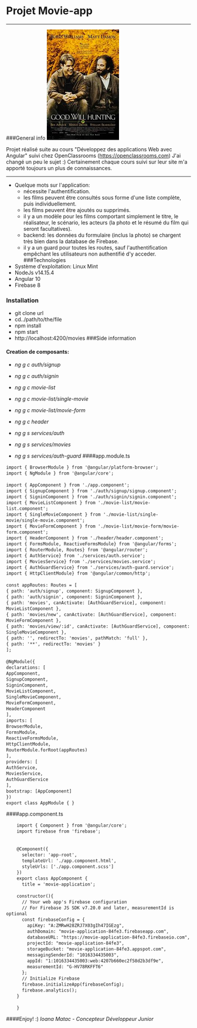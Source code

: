 # Projet Movie-app

---

   <a name="general-info"></a>
   <a name="technologies"></a>
   <a name="installation"></a>
   <a name="side information"></a>

   ###General info 
![Image text](src/environments/1604849392225gwh.jpg)

Projet réalisé suite au cours "Développez des applications Web avec Angular" suivi chez OpenClassrooms (https://openclassrooms.com)
J'ai changé un peu le sujet :)
Certainement chaque cours suivi sur leur site m'a apporté toujours un plus de connaissances.
***

* Quelque mots sur l'application:
   * nécessite l'authentification.
   * les films peuvent être consultés sous forme d'une liste complète, puis individuellement.
  * les films peuvent être ajoutés ou supprimés.
  * il y a un modèle pour les films comportant simplement le titre, le réalisateur, le scénario, les acteurs (la photo et le résumé du film qui seront facultatives).
  * backend: les données du formulaire (inclus la photo) se chargent très bien dans la database de Firebase.
  * il y a un guard pour toutes les routes, sauf l'authentification empêchant les utilisateurs non authentifié d'y acceder. 
###Technologies
* Système d'exploitation: Linux Mint
* NodeJs v14.15.4
* Angular 10
* Firebase 8
### Installation
* git clone url 
* cd../path/to/the/file
* npm install
* npm start
* http://localhost:4200/movies
###Side information
#### Creation de composants: 
* _ng g c auth/signup_

* _ng g c auth/signin_

* _ng g c movie-list_

* _ng g c movie-list/single-movie_
  
* _ng g c movie-list/movie-form_

* _ng g c header_
* _ng g s services/auth_
* _ng g s services/movies_
* _ng g s services/auth-guard_
####app.module.ts
```Angular
import { BrowserModule } from '@angular/platform-browser';
import { NgModule } from '@angular/core';

import { AppComponent } from './app.component';
import { SignupComponent } from './auth/signup/signup.component';
import { SigninComponent } from './auth/signin/signin.component';
import { MovieListComponent } from './movie-list/movie-list.component';
import { SingleMovieComponent } from './movie-list/single-movie/single-movie.component';
import { MovieFormComponent } from './movie-list/movie-form/movie-form.component';
import { HeaderComponent } from './header/header.component';
import { FormsModule, ReactiveFormsModule} from '@angular/forms';
import { RouterModule, Routes} from '@angular/router';
import { AuthService} from './services/auth.service';
import { MoviesService} from './services/movies.service';
import { AuthGuardService} from './services/auth-guard.service';
import { HttpClientModule} from '@angular/common/http';

const appRoutes: Routes = [
{ path: 'auth/signup', component: SignupComponent },
{ path: 'auth/signin', component: SigninComponent },
{ path: 'movies', canActivate: [AuthGuardService], component: MovieListComponent },
{ path: 'movies/new', canActivate: [AuthGuardService], component: MovieFormComponent },
{ path: 'movies/view/:id', canActivate: [AuthGuardService], component: SingleMovieComponent },
{ path: '', redirectTo: 'movies', pathMatch: 'full' },
{ path: '**', redirectTo: 'movies' }
];

@NgModule({
declarations: [
AppComponent,
SignupComponent,
SigninComponent,
MovieListComponent,
SingleMovieComponent,
MovieFormComponent,
HeaderComponent
],
imports: [
BrowserModule,
FormsModule,
ReactiveFormsModule,
HttpClientModule,
RouterModule.forRoot(appRoutes)
],
providers: [
AuthService,
MoviesService,
AuthGuardService
],
bootstrap: [AppComponent]
})
export class AppModule { }
````
####app.component.ts
````Angular
    import { Component } from '@angular/core';
    import firebase from 'firebase';


    @Component({
      selector: 'app-root',
      templateUrl: './app.component.html',
      styleUrls: ['./app.component.scss']
    })
    export class AppComponent {
      title = 'movie-application';

    constructor(){
      // Your web app's Firebase configuration
      // For Firebase JS SDK v7.20.0 and later, measurementId is optional
      const firebaseConfig = {
        apiKey: "A:ZMRwH28ZRJ7X03gIh47IGEzg",
        authDomain: "movie-application-84fe3.firebaseapp.com",
        databaseURL: "https://movie-application-84fe3.firebaseio.com",
        projectId: "movie-application-84fe3",
        storageBucket: "movie-application-84fe3.appspot.com",
        messagingSenderId: "1016334435003",
        appId: "1:1016334435003:web:4207b660ec2f58d2b3df9e",
        measurementId: "G-HV78RKFFT6"
      };
      // Initialize Firebase
      firebase.initializeApp(firebaseConfig);
      firebase.analytics();
    }

    }
````
 ####Enjoy! :)
_Ioana_ _Matac_ -
  _Concepteur Développeur Junior_











